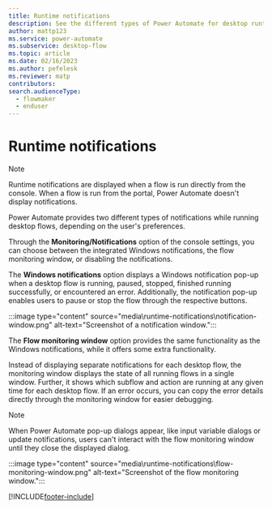 ```yaml
---
title: Runtime notifications
description: See the different types of Power Automate for desktop runtime notifications.
author: mattp123
ms.service: power-automate
ms.subservice: desktop-flow
ms.topic: article
ms.date: 02/16/2023
ms.author: pefelesk
ms.reviewer: matp
contributors:
search.audienceType: 
  - flowmaker
  - enduser
---
```


# Runtime notifications

> [!NOTE]
> Runtime notifications are displayed when a flow is run directly from the console. When a flow is run from the portal, Power Automate doesn't display notifications.

Power Automate provides two different types of notifications while running desktop flows, depending on the user's preferences.

Through the **Monitoring/Notifications** option of the console settings, you can choose between the integrated Windows notifications, the flow monitoring window, or disabling the notifications.

The **Windows notifications** option displays a Windows notification pop-up when a desktop flow is running, paused, stopped, finished running successfully, or encountered an error. Additionally, the notification pop-up enables users to pause or stop the flow through the respective buttons.

:::image type="content" source="media\runtime-notifications\notification-window.png" alt-text="Screenshot of a notification window.":::

The **Flow monitoring window** option provides the same functionality as the Windows notifications, while it offers some extra functionality.

Instead of displaying separate notifications for each desktop flow, the monitoring window displays the state of all running flows in a single window. Further, it shows which subflow and action are running at any given time for each desktop flow. If an error occurs, you can copy the error details directly through the monitoring window for easier debugging.

> [!NOTE]
> When Power Automate pop-up dialogs appear, like input variable dialogs or update notifications, users can't interact with the flow monitoring window until they close the displayed dialog.

:::image type="content" source="media\runtime-notifications\flow-monitoring-window.png" alt-text="Screenshot of the flow monitoring window.":::

[!INCLUDE[footer-include](../includes/footer-banner.md)]
